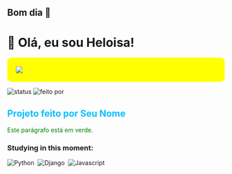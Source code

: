 ## Bom dia 👋

# 👋 Olá, eu sou Heloisa!

<div style="background-color: yellow; padding: 20px; border-radius: 10px;">



<img src="https://img.shields.io/badge/status-Em%20Desenvolvimento-yellow?style=for-the-badge">

</div>



![status](https://img.shields.io/badge/status-em%20desenvolvimento-yellow)
![feito por](https://img.shields.io/badge/feito%20por-Heloisa-blue)


<h2 style="color: #00BFFF;">Projeto feito por Seu Nome</h2>

<p style="color: green;">Este parágrafo está em verde.</p>


### Studying in this moment:
![Python](https://img.shields.io/badge/-Python-0D1117?style=for-the-badge&logo=Python&labelColor=0D1117&textColor=0D1117)&nbsp;
![Django](https://img.shields.io/badge/Django-0D1117?style=for-the-badge&logo=django&logoColor=000000&textColor=0D1117)&nbsp;
![Javascript](https://img.shields.io/badge/-javascript-0D1117?style=for-the-badge&logo=javascript&labelColor=0D1117)&nbsp;

